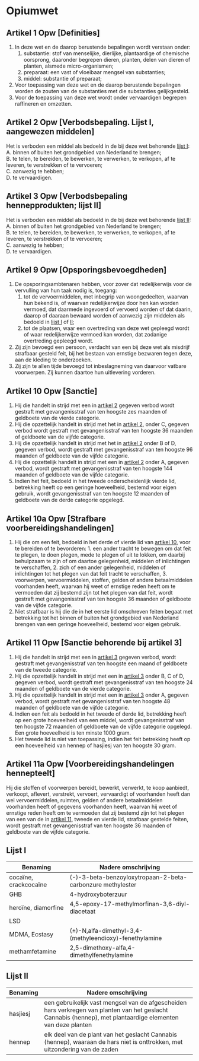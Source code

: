 # Opiumwet

## Artikel 1 Opw [Definities]

1. In deze wet en de daarop berustende bepalingen wordt verstaan onder:
    1. substantie: stof van menselijke, dierlijke, plantaardige of chemische oorsprong, daaronder begrepen dieren, planten, delen van dieren of planten, alsmede micro-organismen;
    2. preparaat: een vast of vloeibaar mengsel van substanties;
    3. middel: substantie of preparaat;
2. Voor toepassing van deze wet en de daarop berustende bepalingen worden de zouten van de substanties met die substanties gelijkgesteld.
3. Voor de toepassing van deze wet wordt onder vervaardigen begrepen raffineren en omzetten.

## Artikel 2 Opw [Verbodsbepaling. Lijst I, aangewezen middelen]

Het is verboden een middel als bedoeld in de bij deze wet behorende [lijst I](#lijst-i):  
A. binnen of buiten het grondgebied van Nederland te brengen;  
B. te telen, te bereiden, te bewerken, te verwerken, te verkopen, af te leveren, te verstrekken of te vervoeren;  
C. aanwezig te hebben;  
D. te vervaardigen.

## Artikel 3 Opw [Verbodsbepaling hennepprodukten; lijst II]

Het is verboden een middel als bedoeld in de bij deze wet behorende [lijst II](#lijst-ii):  
A. binnen of buiten het grondgebied van Nederland te brengen;  
B. te telen, te bereiden, te bewerken, te verwerken, te verkopen, af te leveren, te verstrekken of te vervoeren;  
C. aanwezig te hebben;  
D. te vervaardigen.

## Artikel 9 Opw [Opsporingsbevoegdheden]

1. De opsporingsambtenaren hebben, voor zover dat redelijkerwijs voor de vervulling van hun taak nodig is, toegang:
    1. tot de vervoermiddelen, met inbegrip van woongedeelten, waarvan hun bekend is, of waarvan redelijkerwijze door hen kan worden vermoed, dat daarmede ingevoerd of vervoerd worden of dat daarin, daarop of daaraan bewaard worden of aanwezig zijn middelen als bedoeld in [lijst I](#lijst-i) of [II](#lijst-ii);
    2. tot de plaatsen, waar een overtreding van deze wet gepleegd wordt of waar redelijkerwijze vermoed kan worden, dat zodanige overtreding gepleegd wordt.
2. Zij zijn bevoegd een persoon, verdacht van een bij deze wet als misdrijf strafbaar gesteld feit, bij het bestaan van ernstige bezwaren tegen deze, aan de kleding te onderzoeken.
3. Zij zijn te allen tijde bevoegd tot inbeslagneming van daarvoor vatbare voorwerpen. Zij kunnen daartoe hun uitlevering vorderen.

## Artikel 10 Opw [Sanctie]

1. Hij die handelt in strijd met een in [artikel 2](#artikel-2-opw-verbodsbepaling-lijst-i-aangewezen-middelen) gegeven verbod wordt gestraft met gevangenisstraf van ten hoogste zes maanden of geldboete van de vierde categorie.
2. Hij die opzettelijk handelt in strijd met het in [artikel 2](#artikel-2-opw-verbodsbepaling-lijst-i-aangewezen-middelen), onder C, gegeven verbod wordt gestraft met gevangenisstraf van ten hoogste 36 maanden of geldboete van de vijfde categorie.
3. Hij die opzettelijk handelt in strijd met het in [artikel 2](#artikel-2-opw-verbodsbepaling-lijst-i-aangewezen-middelen) onder B of D, gegeven verbod, wordt gestraft met gevangenisstraf van ten hoogste 96 maanden of geldboete van de vijfde categorie.
4. Hij die opzettelijk handelt in strijd met een in [artikel 2](#artikel-2-opw-verbodsbepaling-lijst-i-aangewezen-middelen) onder A, gegeven verbod, wordt gestraft met gevangenisstraf van ten hoogste 144 maanden of geldboete van de vijfde categorie.
5. Indien het feit, bedoeld in het tweede onderscheidenlijk vierde lid, betrekking heeft op een geringe hoeveelheid, bestemd voor eigen gebruik, wordt gevangenisstraf van ten hoogste 12 maanden of geldboete van de derde categorie opgelegd.

## Artikel 10a Opw [Strafbare voorbereidingshandelingen]

1. Hij die om een feit, bedoeld in het derde of vierde lid van [artikel 10](#artikel-10-opw-sanctie), voor te bereiden of te bevorderen: 1. een ander tracht te bewegen om dat feit te plegen, te doen plegen, mede te plegen of uit te lokken, om daarbij behulpzaam te zijn of om daartoe gelegenheid, middelen of inlichtingen te verschaffen, 2. zich of een ander gelegenheid, middelen of inlichtingen tot het plegen van dat feit tracht te verschaffen, 3. voorwerpen, vervoermiddelen, stoffen, gelden of andere betaalmiddelen voorhanden heeft, waarvan hij weet of ernstige reden heeft om te vermoeden dat zij bestemd zijn tot het plegen van dat feit,
   wordt gestraft met gevangenisstraf van ten hoogste 36 maanden of geldboete van de vijfde categorie.
2. Niet strafbaar is hij die de in het eerste lid omschreven feiten begaat met betrekking tot het binnen of buiten het grondgebied van Nederland brengen van een geringe hoeveelheid, bestemd voor eigen gebruik.

## Artikel 11 Opw [Sanctie behorende bij artikel 3]

1. Hij die handelt in strijd met een in [artikel 3](#artikel-3-opw-verbodsbepaling-hennepprodukten-lijst-ii) gegeven verbod, wordt gestraft met gevangenisstraf van ten hoogste een maand of geldboete van de tweede categorie.
2. Hij die opzettelijk handelt in strijd met een in [artikel 3](#artikel-3-opw-verbodsbepaling-hennepprodukten-lijst-ii) onder B, C of D, gegeven verbod, wordt gestraft met gevangenisstraf van ten hoogste 24 maanden of geldboete van de vierde categorie.
3. Hij die opzettelijk handelt in strijd met een in [artikel 3](#artikel-3-opw-verbodsbepaling-hennepprodukten-lijst-ii) onder A, gegeven verbod, wordt gestraft met gevangenisstraf van ten hoogste 48 maanden of geldboete van de vijfde categorie.
4. Indien een feit als bedoeld in het tweede of derde lid, betrekking heeft op een grote hoeveelheid van een middel, wordt gevangenisstraf van ten hoogste 72 maanden of geldboete van de vijfde categorie opgelegd. Een grote hoeveelheid is ten minste 1000 gram.
5. Het tweede lid is niet van toepassing, indien het feit betrekking heeft op een hoeveelheid van hennep of hasjiesj van ten hoogste 30 gram.

## Artikel 11a Opw [Voorbereidingshandelingen hennepteelt]

Hij die stoffen of voorwerpen bereidt, bewerkt, verwerkt, te koop aanbiedt, verkoopt, aflevert, verstrekt, vervoert, vervaardigt of voorhanden heeft dan wel vervoermiddelen, ruimten, gelden of andere betaalmiddelen voorhanden heeft of gegevens voorhanden heeft, waarvan hij weet of ernstige reden heeft om te vermoeden dat zij bestemd zijn tot het plegen van een van de in [artikel 11](#artikel-11-opw-sanctie-behorende-bij-artikel-3), tweede en vierde lid, strafbaar gestelde feiten, wordt gestraft met gevangenisstraf van ten hoogste 36 maanden of geldboete van de vijfde categorie.

## Lijst I

| Benaming              | Nadere omschrijving                                        |
| --------------------- | ---------------------------------------------------------- |
| cocaïne, crackcocaïne | (-)-3-beta-benzoyloxytropaan-2-beta-carbonzure methylester |
| GHB                   | 4-hydroxyboterzuur                                         |
| heroïne, diamorfine   | 4,5-epoxy-17-methylmorfinan-3,6-diyl-diacetaat             |
| LSD                   |                                                            |
| MDMA, Ecstasy         | (±)-N,alfa-dimethyl-3,4-(methyleendioxy)-fenethylamine     |
| methamfetamine        | 2,5-dimethoxy-alfa,4-dimethylfenethylamine                 |

## Lijst II

| Benaming | Nadere omschrijving                                                                                                                                          |
| -------- | ------------------------------------------------------------------------------------------------------------------------------------------------------------ |
| hasjiesj | een gebruikelijk vast mengsel van de afgescheiden hars verkregen van planten van het geslacht Cannabis (hennep), met plantaardige elementen van deze planten |
| hennep   | elk deel van de plant van het geslacht Cannabis (hennep), waaraan de hars niet is onttrokken, met uitzondering van de zaden                                  |
